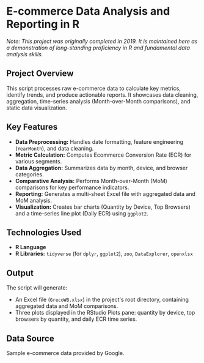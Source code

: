 # E-commerce Data Analysis and Reporting in R

*Note: This project was originally completed in 2019. It is maintained here as a demonstration of long-standing proficiency in R and fundamental data analysis skills.*

## Project Overview

This script processes raw e-commerce data to calculate key metrics, identify trends, and produce actionable reports. It showcases data cleaning, aggregation, time-series analysis (Month-over-Month comparisons), and static data visualization.

## Key Features

* **Data Preprocessing:** Handles date formatting, feature engineering (`YearMonth`), and data cleaning.
* **Metric Calculation:** Computes Ecommerce Conversion Rate (ECR) for various segments.
* **Data Aggregation:** Summarizes data by month, device, and browser categories.
* **Comparative Analysis:** Performs Month-over-Month (MoM) comparisons for key performance indicators.
* **Reporting:** Generates a multi-sheet Excel file with aggregated data and MoM analysis.
* **Visualization:** Creates bar charts (Quantity by Device, Top Browsers) and a time-series line plot (Daily ECR) using `ggplot2`.

## Technologies Used

* **R Language**
* **R Libraries:** `tidyverse` (for `dplyr`, `ggplot2`), `zoo`, `DataExplorer`, `openxlsx`


## Output

The script will generate:
* An Excel file (`GrecoWB.xlsx`) in the project's root directory, containing aggregated data and MoM comparisons.
* Three plots displayed in the RStudio Plots pane: quantity by device, top browsers by quantity, and daily ECR time series.

## Data Source

Sample e-commerce data provided by Google.